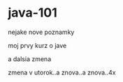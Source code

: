# java-101

nejake nove poznamky


moj prvy kurz o jave

a dalsia zmena

zmena v utorok..a znova..a znova..4x
